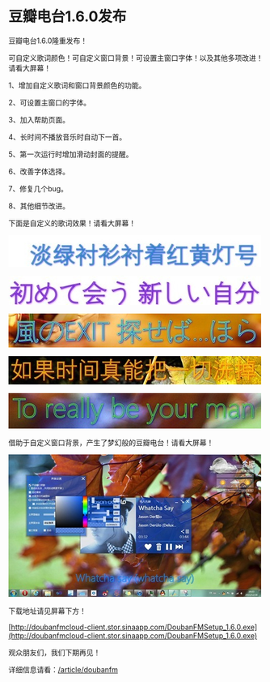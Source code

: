 # 豆瓣电台1.6.0发布

豆瓣电台1.6.0隆重发布！

可自定义歌词颜色！可自定义窗口背景！可设置主窗口字体！以及其他多项改进！请看大屏幕！

1、增加自定义歌词和窗口背景颜色的功能。

2、可设置主窗口的字体。

3、加入帮助页面。

4、长时间不播放音乐时自动下一首。

5、第一次运行时增加滑动封面的提醒。

6、改善字体选择。

7、修复几个bug。

8、其他细节改进。

下面是自定义的歌词效果！请看大屏幕！

[<img style="background-image: none; border-bottom: 0px; border-left: 0px; padding-left: 0px; padding-right: 0px; display: inline; border-top: 0px; border-right: 0px; padding-top: 0px" title="image13" border="0" alt="image13" src="/attachment/up/blog/images/4e47fdd48990_10ED0/image13_thumb.jpg" width="500" height="63" />](/attachment/up/blog/images/4e47fdd48990_10ED0/image13.jpg)

[<img style="background-image: none; border-bottom: 0px; border-left: 0px; padding-left: 0px; padding-right: 0px; display: inline; border-top: 0px; border-right: 0px; padding-top: 0px" title="image14" border="0" alt="image14" src="/attachment/up/blog/images/4e47fdd48990_10ED0/image14_thumb.jpg" width="500" height="58" />](/attachment/up/blog/images/4e47fdd48990_10ED0/image14.jpg)

[<img style="background-image: none; border-bottom: 0px; border-left: 0px; padding-left: 0px; padding-right: 0px; display: inline; border-top: 0px; border-right: 0px; padding-top: 0px" title="image15" border="0" alt="image15" src="/attachment/up/blog/images/4e47fdd48990_10ED0/image15_thumb.jpg" width="500" height="67" />](/attachment/up/blog/images/4e47fdd48990_10ED0/image15.jpg)

[<img style="background-image: none; border-bottom: 0px; border-left: 0px; padding-left: 0px; padding-right: 0px; display: inline; border-top: 0px; border-right: 0px; padding-top: 0px" title="image16" border="0" alt="image16" src="/attachment/up/blog/images/4e47fdd48990_10ED0/image16_thumb.jpg" width="500" height="56" />](/attachment/up/blog/images/4e47fdd48990_10ED0/image16.jpg)

[<img style="background-image: none; border-bottom: 0px; border-left: 0px; padding-left: 0px; padding-right: 0px; display: inline; border-top: 0px; border-right: 0px; padding-top: 0px" title="image17" border="0" alt="image17" src="/attachment/up/blog/images/4e47fdd48990_10ED0/image17_thumb.jpg" width="500" height="70" />](/attachment/up/blog/images/4e47fdd48990_10ED0/image17.jpg)

借助于自定义窗口背景，产生了梦幻般的豆瓣电台！请看大屏幕！

[<img style="background-image: none; border-bottom: 0px; border-left: 0px; padding-left: 0px; padding-right: 0px; display: inline; border-top: 0px; border-right: 0px; padding-top: 0px" title="image18" border="0" alt="image18" src="/attachment/up/blog/images/4e47fdd48990_10ED0/image18_thumb.jpg" width="500" height="281" />](/attachment/up/blog/images/4e47fdd48990_10ED0/image18.jpg)

下载地址请见屏幕下方！

[http://doubanfmcloud-client.stor.sinaapp.com/DoubanFMSetup_1.6.0.exe](http://doubanfmcloud-client.stor.sinaapp.com/DoubanFMSetup_1.6.0.exe)

观众朋友们，我们下期再见！

详细信息请看：[/article/doubanfm](/article/doubanfm)
